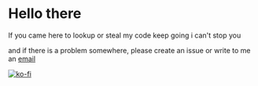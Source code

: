 # Hello there

If you came here to lookup or steal my code keep going i can't stop you

and if there is a problem somewhere, please create an issue or write to me an [email](hanus.valenta@gmail.com)

[![ko-fi](https://ko-fi.com/img/githubbutton_sm.svg)](https://ko-fi.com/K3K8AP2OI)
